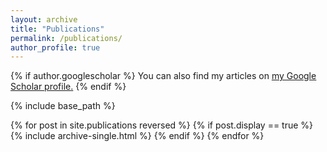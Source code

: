 ```yaml
---
layout: archive
title: "Publications"
permalink: /publications/
author_profile: true
---
```


{% if author.googlescholar %}
  You can also find my articles on <u><a href="{{author.googlescholar}}">my Google Scholar profile</a>.</u>
{% endif %}


<!--
{% include base_path %}

{% for post in site.publications reversed %}
  {% include archive-single.html %}
{% endfor %}
-->



<!--
在_publications文件夹中的所以markdown文件中，添加了一个字段 display
---
title: "论文标题"
collection: publications
permalink: /publication/paper-id
display: true  # 设置为true则显示，false则不显示
---

-->

{% include base_path %}

{% for post in site.publications reversed %}
  {% if post.display == true %}
    {% include archive-single.html %}
  {% endif %}
{% endfor %}